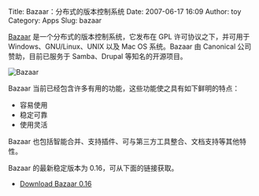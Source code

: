 Title: Bazaar：分布式的版本控制系统
Date: 2007-06-17 16:09
Author: toy
Category: Apps
Slug: bazaar

[Bazaar](http://bazaar-vcs.org/) 是一个分布式的版本控制系统，它发布在
GPL 许可协议之下，并可用于 Windows、GNU/Linux、UNIX 以及 Mac OS
系统。Bazaar 由 Canonical 公司赞助，目前已服务于 Samba、Drupal
等知名的开源项目。

![Bazaar](http://i.linuxtoy.org/i/logo/bazaar.png)

Bazaar 当前已经包含许多有用的功能，这些功能使之具有如下鲜明的特点：

-   容易使用
-   稳定可靠
-   使用灵活

Bazaar
也包括智能合并、支持插件、可与第三方工具整合、文档支持等其他特性。

Bazaar 的最新稳定版本为 0.16，可从下面的链接获取。

- [Download Bazaar 0.16](http://bazaar-vcs.org/Download)
